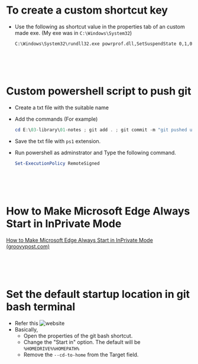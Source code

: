 # To create a custom shortcut key

- Use the following as shortcut value in the properties tab of an custom made exe. (My exe was in `C:\Windows\System32`)

  ```
  C:\Windows\System32\rundll32.exe powrprof.dll,SetSuspendState 0,1,0
  ```

<br>
<br>
<br>

# Custom powershell script to push git

- Create a txt file with the suitable name
- Add the commands (For example)

  ```ps1
  cd E:\03-library\01-notes ; git add . ; git commit -m "git pushed using script at $((Get-Date).ToString())" ; git push -u origin main ;
  ```

- Save the txt file with `ps1` extension.
- Run powershell as adminstrator and Type the following command.

  ```ps1
  Set-ExecutionPolicy RemoteSigned
  ```

  <br>
  <br>
  <br>

# How to Make Microsoft Edge Always Start in InPrivate Mode

[How to Make Microsoft Edge Always Start in InPrivate Mode (groovypost.com)](https://www.groovypost.com/howto/make-microsoft-edge-always-start-in-inprivate-mode/)

<br>
<br>
<br>

# Set the default startup location in git bash terminal

- Refer this ![website](https://www.shellhacks.com/git-bash-change-default-directory/)
- Basically,
  - Open the properties of the git bash shortcut.
  - Change the "Start in" option. The default will be `%HOMEDRIVE%%HOMEPATH%`
  - Remove the `--cd-to-home` from the Target field.

<br>
<br>
<br>
